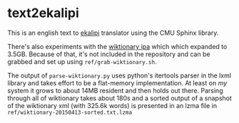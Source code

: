 # text2ekalipi

This is an english text to [ekalipi](www.ekalipi.org) translator using the CMU Sphinx library.

There's also experiments with the [wiktionary ipa](https://dumps.wikimedia.org/enwiktionary) which which expanded to 3.5GB.  Because of that, it's not included in the repository and can be grabbed and set up using `ref/grab-wiktionary.sh`.

The output of `parse-wiktionary.py` uses python's itertools parser in the lxml library and takes effort to be a flat-memory implementation. At least on *my* system it grows to about 14MB resident and then holds out there.  Parsing through all of wiktionary takes about 180s and a sorted output of a snapshot of the wiktionary xml (with 325.6k words) is presented in an lzma file in `ref/wiktionary-20150413-sorted.txt.lzma`
